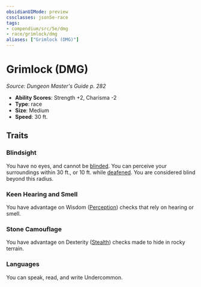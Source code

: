```yaml
---
obsidianUIMode: preview
cssclasses: json5e-race
tags:
- compendium/src/5e/dmg
- race/grimlock/dmg
aliases: ["Grimlock (DMG)"]
---
```

# Grimlock (DMG)
*Source: Dungeon Master's Guide p. 282*  

- **Ability Scores**: Strength +2, Charisma -2
- **Type**: race
- **Size**: Medium
- **Speed**: 30 ft.

## Traits

### Blindsight

You have no eyes, and cannot be [blinded](2.%20GM%20Tools/Misc%20DND%20Handbook/compendium/rules/conditions.md#blinded). You can perceive your surroundings within 30 ft., or 10 ft. while [deafened](2.%20GM%20Tools/Misc%20DND%20Handbook/compendium/rules/conditions.md#deafened). You are considered blind beyond this radius.

### Keen Hearing and Smell

You have advantage on Wisdom ([Perception](/compendium/rules/skills.md#Perception)) checks that rely on hearing or smell.

### Stone Camouflage

You have advantage on Dexterity ([Stealth](/compendium/rules/skills.md#Stealth)) checks made to hide in rocky terrain.

### Languages

You can speak, read, and write Undercommon.